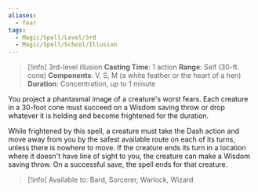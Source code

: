 ```yaml
---
aliases:
  - fear
tags:
  - Magic/Spell/Level/3rd
  - Magic/Spell/School/Illusion
---
```

>[!info]
>3rd-level illusion
>**Casting Time**: 1 action
>**Range**: Self (30-ft. cone)
>**Components**: V, S, M (a white feather or the heart of a hen)
>**Duration**: Concentration, up to 1 minute

You project a phantasmal image of a creature's worst fears. Each creature in a 30-foot cone must succeed on a Wisdom saving throw or drop whatever it is holding and become frightened for the duration.

While frightened by this spell, a creature must take the Dash action and move away from you by the safest available route on each of its turns, unless there is nowhere to move. If the creature ends its turn in a location where it doesn't have line of sight to you, the creature can make a Wisdom saving throw. On a successful save, the spell ends for that creature.

>[!info] Available to:
>Bard, Sorcerer, Warlock, Wizard